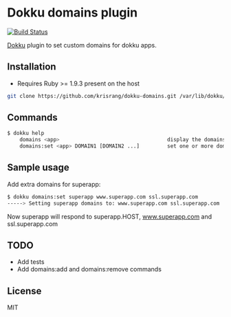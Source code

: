 Dokku domains plugin
=====

[![Build Status](https://travis-ci.org/krisrang/dokku-domains.png?branch=master)](https://travis-ci.org/krisrang/dokku-domains)

[Dokku](https://github.com/progrium/dokku) plugin to set custom domains for dokku apps.

Installation
-----

* Requires Ruby >= 1.9.3 present on the host

```bash
git clone https://github.com/krisrang/dokku-domains.git /var/lib/dokku/plugins/domains
```

Commands
-----

```bash
$ dokku help
    domains <app>                                   display the domains for an app
    domains:set <app> DOMAIN1 [DOMAIN2 ...]         set one or more domains
```

Sample usage
-----

Add extra domains for superapp:

```bash
$ dokku domains:set superapp www.superapp.com ssl.superapp.com
-----> Setting superapp domains to: www.superapp.com ssl.superapp.com
```

Now superapp will respond to superapp.HOST, www.superapp.com and ssl.superapp.com

TODO
-----
* Add tests
* Add domains:add and domains:remove commands

License
-----
MIT